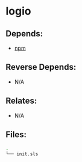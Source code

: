 # logio

## Depends:

  -  [npm](/salt/npm)

## Reverse Depends:

  -  N/A

## Relates:

  -  N/A

## Files:

```bash
.
└── init.sls
```
